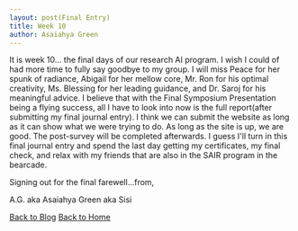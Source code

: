 ```yaml
---
layout: post(Final Entry)
title: Week 10
author: Asaiahya Green
---
```


It is week 10... the final days of our research AI program. I wish I could of had more time to fully say goodbye to my group. I will miss Peace for her spunk of radiance, Abigail for her mellow core, Mr. Ron for his optimal creativity, Ms. Blessing for her leading guidance, and Dr. Saroj for his meaningful advice. I believe that with the Final Symposium Presentation being a flying success, all I have to look into now is the full report(after submitting my final journal entry). I think we can submit the website as long as it can show what we were trying to do. As long as the site is up, we are good. The post-survey will be completed afterwards. I guess I'll turn in this final journal entry and spend the last day getting my certificates, my final check, and relax with my friends that are also in the SAIR program in the bearcade. 

Signing out for the final farewell...from,

A.G. aka Asaiahya Green aka Sisi

[Back to Blog](./my-blog.md)
[Back to Home](./)
